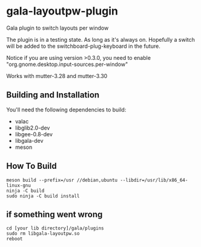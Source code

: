 # gala-layoutpw-plugin
Gala plugin to switch layouts per window

The plugin is in a testing state. As long as it's always on. Hopefully a switch will be added to the switchboard-plug-keyboard in the future.

Notice if you are using version >0.3.0, you need to enable "org.gnome.desktop.input-sources.per-window"

Works with mutter-3.28 and mutter-3.30

## Building and Installation

You'll need the following dependencies to build:
* valac
* libglib2.0-dev
* libgee-0.8-dev
* libgala-dev
* meson

## How To Build

    meson build --prefix=/usr //debian,ubuntu --libdir=/usr/lib/x86_64-linux-gnu
    ninja -C build
    sudo ninja -C build install

## if something went wrong

    cd [your lib directory]/gala/plugins
    sudo rm libgala-layoutpw.so
    reboot
